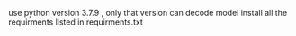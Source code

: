 use python version 3.7.9 , only that version can decode model 
install all the requirments listed in requirments.txt
